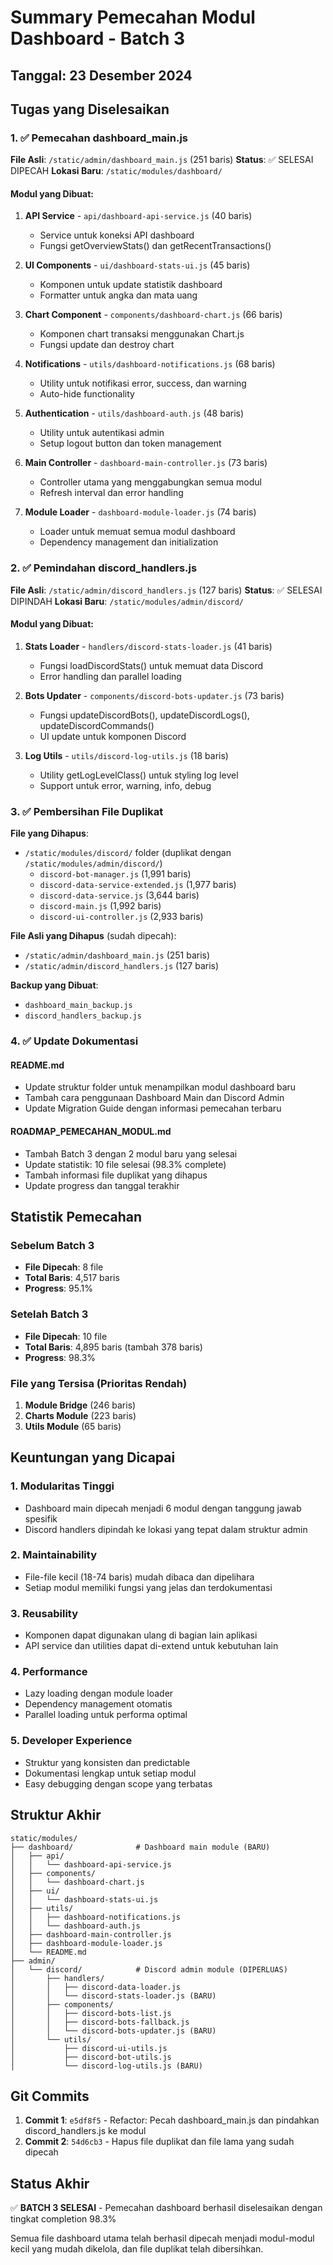 # Summary Pemecahan Modul Dashboard - Batch 3

## Tanggal: 23 Desember 2024

## Tugas yang Diselesaikan

### 1. ✅ Pemecahan dashboard_main.js
**File Asli**: `/static/admin/dashboard_main.js` (251 baris)
**Status**: ✅ SELESAI DIPECAH
**Lokasi Baru**: `/static/modules/dashboard/`

#### Modul yang Dibuat:
1. **API Service** - `api/dashboard-api-service.js` (40 baris)
   - Service untuk koneksi API dashboard
   - Fungsi getOverviewStats() dan getRecentTransactions()

2. **UI Components** - `ui/dashboard-stats-ui.js` (45 baris)
   - Komponen untuk update statistik dashboard
   - Formatter untuk angka dan mata uang

3. **Chart Component** - `components/dashboard-chart.js` (66 baris)
   - Komponen chart transaksi menggunakan Chart.js
   - Fungsi update dan destroy chart

4. **Notifications** - `utils/dashboard-notifications.js` (68 baris)
   - Utility untuk notifikasi error, success, dan warning
   - Auto-hide functionality

5. **Authentication** - `utils/dashboard-auth.js` (48 baris)
   - Utility untuk autentikasi admin
   - Setup logout button dan token management

6. **Main Controller** - `dashboard-main-controller.js` (73 baris)
   - Controller utama yang menggabungkan semua modul
   - Refresh interval dan error handling

7. **Module Loader** - `dashboard-module-loader.js` (74 baris)
   - Loader untuk memuat semua modul dashboard
   - Dependency management dan initialization

### 2. ✅ Pemindahan discord_handlers.js
**File Asli**: `/static/admin/discord_handlers.js` (127 baris)
**Status**: ✅ SELESAI DIPINDAH
**Lokasi Baru**: `/static/modules/admin/discord/`

#### Modul yang Dibuat:
1. **Stats Loader** - `handlers/discord-stats-loader.js` (41 baris)
   - Fungsi loadDiscordStats() untuk memuat data Discord
   - Error handling dan parallel loading

2. **Bots Updater** - `components/discord-bots-updater.js` (73 baris)
   - Fungsi updateDiscordBots(), updateDiscordLogs(), updateDiscordCommands()
   - UI update untuk komponen Discord

3. **Log Utils** - `utils/discord-log-utils.js` (18 baris)
   - Utility getLogLevelClass() untuk styling log level
   - Support untuk error, warning, info, debug

### 3. ✅ Pembersihan File Duplikat
**File yang Dihapus**:
- `/static/modules/discord/` folder (duplikat dengan `/static/modules/admin/discord/`)
  - `discord-bot-manager.js` (1,991 baris)
  - `discord-data-service-extended.js` (1,977 baris)
  - `discord-data-service.js` (3,644 baris)
  - `discord-main.js` (1,992 baris)
  - `discord-ui-controller.js` (2,933 baris)

**File Asli yang Dihapus** (sudah dipecah):
- `/static/admin/dashboard_main.js` (251 baris)
- `/static/admin/discord_handlers.js` (127 baris)

**Backup yang Dibuat**:
- `dashboard_main_backup.js`
- `discord_handlers_backup.js`

### 4. ✅ Update Dokumentasi

#### README.md
- Update struktur folder untuk menampilkan modul dashboard baru
- Tambah cara penggunaan Dashboard Main dan Discord Admin
- Update Migration Guide dengan informasi pemecahan terbaru

#### ROADMAP_PEMECAHAN_MODUL.md
- Tambah Batch 3 dengan 2 modul baru yang selesai
- Update statistik: 10 file selesai (98.3% complete)
- Tambah informasi file duplikat yang dihapus
- Update progress dan tanggal terakhir

## Statistik Pemecahan

### Sebelum Batch 3
- **File Dipecah**: 8 file
- **Total Baris**: 4,517 baris
- **Progress**: 95.1%

### Setelah Batch 3
- **File Dipecah**: 10 file
- **Total Baris**: 4,895 baris (tambah 378 baris)
- **Progress**: 98.3%

### File yang Tersisa (Prioritas Rendah)
1. **Module Bridge** (246 baris)
2. **Charts Module** (223 baris)
3. **Utils Module** (65 baris)

## Keuntungan yang Dicapai

### 1. **Modularitas Tinggi**
- Dashboard main dipecah menjadi 6 modul dengan tanggung jawab spesifik
- Discord handlers dipindah ke lokasi yang tepat dalam struktur admin

### 2. **Maintainability**
- File-file kecil (18-74 baris) mudah dibaca dan dipelihara
- Setiap modul memiliki fungsi yang jelas dan terdokumentasi

### 3. **Reusability**
- Komponen dapat digunakan ulang di bagian lain aplikasi
- API service dan utilities dapat di-extend untuk kebutuhan lain

### 4. **Performance**
- Lazy loading dengan module loader
- Dependency management otomatis
- Parallel loading untuk performa optimal

### 5. **Developer Experience**
- Struktur yang konsisten dan predictable
- Dokumentasi lengkap untuk setiap modul
- Easy debugging dengan scope yang terbatas

## Struktur Akhir

```
static/modules/
├── dashboard/              # Dashboard main module (BARU)
│   ├── api/
│   │   └── dashboard-api-service.js
│   ├── components/
│   │   └── dashboard-chart.js
│   ├── ui/
│   │   └── dashboard-stats-ui.js
│   ├── utils/
│   │   ├── dashboard-notifications.js
│   │   └── dashboard-auth.js
│   ├── dashboard-main-controller.js
│   ├── dashboard-module-loader.js
│   └── README.md
├── admin/
│   └── discord/            # Discord admin module (DIPERLUAS)
│       ├── handlers/
│       │   ├── discord-data-loader.js
│       │   └── discord-stats-loader.js (BARU)
│       ├── components/
│       │   ├── discord-bots-list.js
│       │   ├── discord-bots-fallback.js
│       │   └── discord-bots-updater.js (BARU)
│       └── utils/
│           ├── discord-ui-utils.js
│           ├── discord-bot-utils.js
│           └── discord-log-utils.js (BARU)
```

## Git Commits

1. **Commit 1**: `e5df8f5` - Refactor: Pecah dashboard_main.js dan pindahkan discord_handlers.js ke modul
2. **Commit 2**: `54d6cb3` - Hapus file duplikat dan file lama yang sudah dipecah

## Status Akhir

✅ **BATCH 3 SELESAI** - Pemecahan dashboard berhasil diselesaikan dengan tingkat completion 98.3%

Semua file dashboard utama telah berhasil dipecah menjadi modul-modul kecil yang mudah dikelola, dan file duplikat telah dibersihkan.
